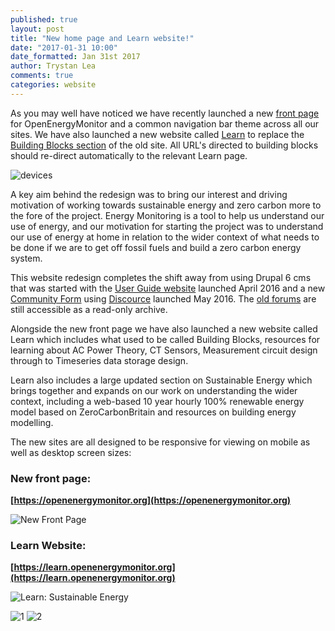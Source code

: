 ```yaml
---
published: true
layout: post
title: "New home page and Learn website!"
date: "2017-01-31 10:00"
date_formatted: Jan 31st 2017
author: Trystan Lea
comments: true
categories: website
---
```


As you may well have noticed we have recently launched a new [front page](https://openenergymonitor.org) for OpenEnergyMonitor and a common navigation bar theme across all our sites. We have also launched a new website called [Learn](https://learn.openenergymonitor.org) to replace the [Building Blocks section](https://openenergymonitor.org/emon/buildingblocks) of the old site. All URL's directed to building blocks should re-direct automatically to the relevant Learn page. 

![devices]({{site.image_path}}/home-page-devices.png)

A key aim behind the redesign was to bring our interest and driving motivation of working towards sustainable energy and zero carbon more to the fore of the project. Energy Monitoring is a tool to help us understand our use of energy, and our motivation for starting the project was to understand our use of energy at home in relation to the wider context of what needs to be done if we are to get off fossil fuels and build a zero carbon energy system.

This website redesign completes the shift away from using Drupal 6 cms that was started with the [User Guide website](https://guide.openenergymonitor.org) launched April 2016 and a new [Community Form](https://Community.openenergymonitor.org) using [Discource](http://discourse.org) launched May 2016. The [old forums](https://openenergymonitor.org/emon/forum) are still accessible as a read-only archive.

Alongside the new front page we have also launched a new website called Learn which includes what used to be called Building Blocks, resources for learning about AC Power Theory, CT Sensors, Measurement circuit design through to Timeseries data storage design.

Learn also includes a large updated section on Sustainable Energy which brings together and expands on our work on understanding the wider context, including a web-based 10 year hourly 100% renewable energy model based on ZeroCarbonBritain and resources on building energy modelling.

The new sites are all designed to be responsive for viewing on mobile as well as desktop screen sizes:


<!--more-->

### New front page:

**[https://openenergymonitor.org](https://openenergymonitor.org)**

![New Front Page]({{site.image_path}}/new-oem-site.png)


### Learn Website:

**[https://learn.openenergymonitor.org](https://learn.openenergymonitor.org)**

![Learn: Sustainable Energy]({{site.image_path}}/learn-sustainable-energy.png)

![1]({{site.image_path}}/mobile-learn.png) ![2]({{site.image_path}}/ct-sensors-phone.png)
